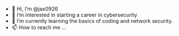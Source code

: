 - 👋 Hi, I’m @jax0926
- 👀 I’m interested in starting a career in cybersecurity
- 🌱 I’m currently learning the basics of coding and network security.
- 📫 How to reach me ...

<!---
jax0926/jax0926 is a ✨ special ✨ repository because its `README.md` (this file) appears on your GitHub profile.
You can click the Preview link to take a look at your changes.
--->
